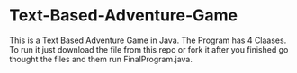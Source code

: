 # Text-Based-Adventure-Game

This is a Text Based Adventure Game in Java.
The Program has 4 Claases.
To run it just download the file from this repo or fork it after you finished go thought the files and them run FinalProgram.java.
